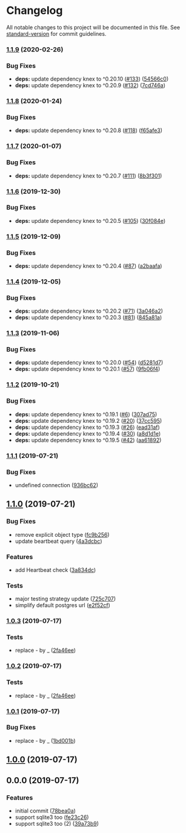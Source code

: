 # Changelog

All notable changes to this project will be documented in this file. See [standard-version](https://github.com/conventional-changelog/standard-version) for commit guidelines.

### [1.1.9](https://github.com/SocialGouv/jest-environment-knex/compare/v1.1.8...v1.1.9) (2020-02-26)


### Bug Fixes

* **deps:** update dependency knex to ^0.20.10 ([#133](https://github.com/SocialGouv/jest-environment-knex/issues/133)) ([54566c0](https://github.com/SocialGouv/jest-environment-knex/commit/54566c0fb1d622b5a95d351574fe96a1e87c9939))
* **deps:** update dependency knex to ^0.20.9 ([#132](https://github.com/SocialGouv/jest-environment-knex/issues/132)) ([7cd746a](https://github.com/SocialGouv/jest-environment-knex/commit/7cd746aad99d76fc881e888daeb8f589004d27b5))

### [1.1.8](https://github.com/SocialGouv/jest-environment-knex/compare/v1.1.7...v1.1.8) (2020-01-24)


### Bug Fixes

* **deps:** update dependency knex to ^0.20.8 ([#118](https://github.com/SocialGouv/jest-environment-knex/issues/118)) ([f65afe3](https://github.com/SocialGouv/jest-environment-knex/commit/f65afe34ffc8a41cb2b99ab8039644a45dab62e0))

### [1.1.7](https://github.com/SocialGouv/jest-environment-knex/compare/v1.1.6...v1.1.7) (2020-01-07)


### Bug Fixes

* **deps:** update dependency knex to ^0.20.7 ([#111](https://github.com/SocialGouv/jest-environment-knex/issues/111)) ([8b3f301](https://github.com/SocialGouv/jest-environment-knex/commit/8b3f3016785591e2a6f8790533b0ffd04ed24684))

### [1.1.6](https://github.com/SocialGouv/jest-environment-knex/compare/v1.1.5...v1.1.6) (2019-12-30)


### Bug Fixes

* **deps:** update dependency knex to ^0.20.5 ([#105](https://github.com/SocialGouv/jest-environment-knex/issues/105)) ([30f084e](https://github.com/SocialGouv/jest-environment-knex/commit/30f084e5059c3eb5ee1149eb751f14a4acb63629))

### [1.1.5](https://github.com/SocialGouv/jest-environment-knex/compare/v1.1.4...v1.1.5) (2019-12-09)


### Bug Fixes

* **deps:** update dependency knex to ^0.20.4 ([#87](https://github.com/SocialGouv/jest-environment-knex/issues/87)) ([a2baafa](https://github.com/SocialGouv/jest-environment-knex/commit/a2baafa346a6c6cb88d74cd4e7ca7720bad1f8ff))

### [1.1.4](https://github.com/SocialGouv/jest-environment-knex/compare/v1.1.3...v1.1.4) (2019-12-05)


### Bug Fixes

* **deps:** update dependency knex to ^0.20.2 ([#71](https://github.com/SocialGouv/jest-environment-knex/issues/71)) ([3a046a2](https://github.com/SocialGouv/jest-environment-knex/commit/3a046a25b9b5d9f5dafae05f7520e065f0101090))
* **deps:** update dependency knex to ^0.20.3 ([#81](https://github.com/SocialGouv/jest-environment-knex/issues/81)) ([845a81a](https://github.com/SocialGouv/jest-environment-knex/commit/845a81adcd87134a0f68aaf6e0052e22e57ea3a6))

### [1.1.3](https://github.com/SocialGouv/jest-environment-knex/compare/v1.1.2...v1.1.3) (2019-11-06)


### Bug Fixes

* **deps:** update dependency knex to ^0.20.0 ([#54](https://github.com/SocialGouv/jest-environment-knex/issues/54)) ([d5281d7](https://github.com/SocialGouv/jest-environment-knex/commit/d5281d75d7d1000898bf0731e5e8aaa91e5764cb))
* **deps:** update dependency knex to ^0.20.1 ([#57](https://github.com/SocialGouv/jest-environment-knex/issues/57)) ([9fb06f4](https://github.com/SocialGouv/jest-environment-knex/commit/9fb06f48a2f4fd43deda51871a82e87a3efa5d0d))

### [1.1.2](https://github.com/SocialGouv/jest-environment-knex/compare/v1.1.1...v1.1.2) (2019-10-21)


### Bug Fixes

* **deps:** update dependency knex to ^0.19.1 ([#6](https://github.com/SocialGouv/jest-environment-knex/issues/6)) ([307ad75](https://github.com/SocialGouv/jest-environment-knex/commit/307ad753c4bf0c46f31a4570188acfd2430fd22b))
* **deps:** update dependency knex to ^0.19.2 ([#20](https://github.com/SocialGouv/jest-environment-knex/issues/20)) ([37cc595](https://github.com/SocialGouv/jest-environment-knex/commit/37cc5959b191c0945d7f5e67be30e7c30093f951))
* **deps:** update dependency knex to ^0.19.3 ([#26](https://github.com/SocialGouv/jest-environment-knex/issues/26)) ([ead31af](https://github.com/SocialGouv/jest-environment-knex/commit/ead31af88b223df6d9d283cc6dd145cd6a2634d1))
* **deps:** update dependency knex to ^0.19.4 ([#30](https://github.com/SocialGouv/jest-environment-knex/issues/30)) ([a8d1d1e](https://github.com/SocialGouv/jest-environment-knex/commit/a8d1d1ec68e0c54573bfc90365bb8d350b2cb37e))
* **deps:** update dependency knex to ^0.19.5 ([#42](https://github.com/SocialGouv/jest-environment-knex/issues/42)) ([aa61892](https://github.com/SocialGouv/jest-environment-knex/commit/aa6189250b8e783cb4e21d85aad26e419db21ef7))

### [1.1.1](https://github.com/SocialGouv/jest-environment-knex/compare/v1.1.0...v1.1.1) (2019-07-21)


### Bug Fixes

* undefined connection ([936bc62](https://github.com/SocialGouv/jest-environment-knex/commit/936bc62))



## [1.1.0](https://github.com/SocialGouv/jest-environment-knex/compare/v1.0.3...v1.1.0) (2019-07-21)


### Bug Fixes

* remove explicit object type ([fc9b256](https://github.com/SocialGouv/jest-environment-knex/commit/fc9b256))
* update beartbeat query ([4a3dcbc](https://github.com/SocialGouv/jest-environment-knex/commit/4a3dcbc))


### Features

* add Heartbeat check ([3a834dc](https://github.com/SocialGouv/jest-environment-knex/commit/3a834dc))


### Tests

* major testing strategy update ([725c707](https://github.com/SocialGouv/jest-environment-knex/commit/725c707))
* simplify default postgres url ([e2f52cf](https://github.com/SocialGouv/jest-environment-knex/commit/e2f52cf))



### [1.0.3](https://github.com/SocialGouv/jest-environment-knex/compare/v1.0.1...v1.0.3) (2019-07-17)


### Tests

*  replace - by _ ([2fa46ee](https://github.com/SocialGouv/jest-environment-knex/commit/2fa46ee))



### [1.0.2](https://github.com/SocialGouv/jest-environment-knex/compare/v1.0.1...v1.0.2) (2019-07-17)


### Tests

*  replace - by _ ([2fa46ee](https://github.com/SocialGouv/jest-environment-knex/commit/2fa46ee))



### [1.0.1](https://github.com/SocialGouv/emjpm/compare/v1.0.0...v1.0.1) (2019-07-17)


### Bug Fixes

* replace - by _ ([1bd001b](https://github.com/SocialGouv/emjpm/commit/1bd001b))



## [1.0.0](https://github.com/SocialGouv/emjpm/compare/v0.0.0...v1.0.0) (2019-07-17)



## 0.0.0 (2019-07-17)


### Features

* initial commit ([78bea0a](https://github.com/SocialGouv/emjpm/commit/78bea0a))
* support sqlite3 too ([fe23c26](https://github.com/SocialGouv/emjpm/commit/fe23c26))
* support sqlite3 too (2) ([39a73b9](https://github.com/SocialGouv/emjpm/commit/39a73b9))
